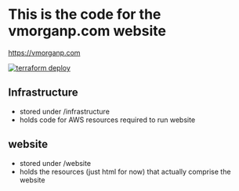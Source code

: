 # This is the code for the vmorganp.com website
https://vmorganp.com

[![terraform deploy](https://github.com/vmorganp/vmorganpwebsite/actions/workflows/build.yml/badge.svg)](https://github.com/vmorganp/vmorganpwebsite/actions/workflows/build.yml)

## Infrastructure
- stored under /infrastructure
- holds code for AWS resources required to run website

## website
- stored under /website
- holds the resources (just html for now) that actually comprise the website
